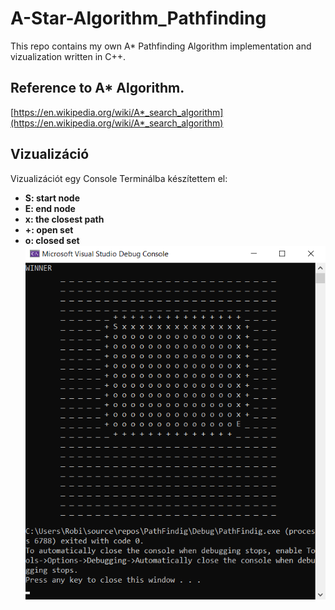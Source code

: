 # A-Star-Algorithm_Pathfinding
This repo contains my own A* Pathfinding Algorithm implementation and vizualization written in C++.
## Reference to A* Algorithm.
[https://en.wikipedia.org/wiki/A*_search_algorithm](https://en.wikipedia.org/wiki/A*_search_algorithm)
## Vizualizáció
Vizualizációt egy Console Terminálba készítettem el:
* **S: start node**
* **E: end node**
* **x: the closest path**
* **+: open set**
* **o: closed set**
![alt text](https://github.com/teaisawesome/A-Star-Algorithm_Pathfinding/blob/master/img/AStarAlgorithm_Vizualization.png "AStarAlgorithm_Vizualization")
